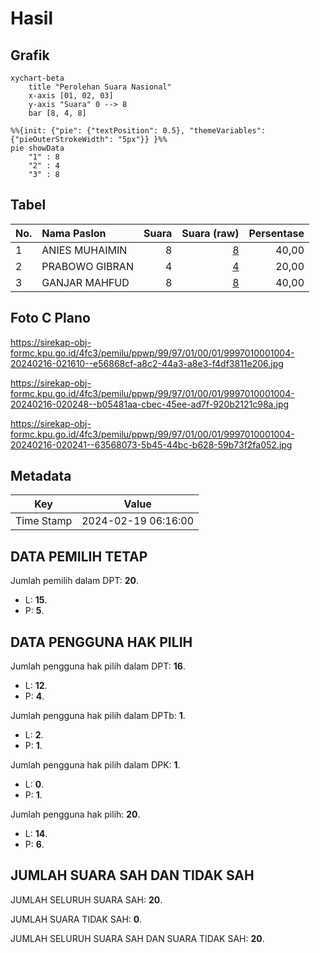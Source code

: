 # Hasil

## Grafik

```mermaid
xychart-beta
    title "Perolehan Suara Nasional"
    x-axis [01, 02, 03]
    y-axis "Suara" 0 --> 8
    bar [8, 4, 8]
```

```mermaid
%%{init: {"pie": {"textPosition": 0.5}, "themeVariables": {"pieOuterStrokeWidth": "5px"}} }%%
pie showData
    "1" : 8
    "2" : 4
    "3" : 8
```

## Tabel

| No. | Nama Paslon    | Suara | Suara (raw) | Persentase |
|:--- |:-------------- | -----:| -----------:| ----------:|
| 1   | ANIES MUHAIMIN | 8     | [8][p-1]    | 40,00      |
| 2   | PRABOWO GIBRAN | 4     | [4][p-2]    | 20,00      |
| 3   | GANJAR MAHFUD  | 8     | [8][p-3]    | 40,00      |


[p-1]: https://github.com/gigit-pemilu/pemilu-2024/blob/main/pilpres/hitung-suara/sub/99-luar-negeri/sub/97-rabat-morocco/sub/01-rabat-morocco/sub/0001-rabat-morocco/sub/004-ksk-002/sub/paslon-1.txt
[p-2]: https://github.com/gigit-pemilu/pemilu-2024/blob/main/pilpres/hitung-suara/sub/99-luar-negeri/sub/97-rabat-morocco/sub/01-rabat-morocco/sub/0001-rabat-morocco/sub/004-ksk-002/sub/paslon-2.txt
[p-3]: https://github.com/gigit-pemilu/pemilu-2024/blob/main/pilpres/hitung-suara/sub/99-luar-negeri/sub/97-rabat-morocco/sub/01-rabat-morocco/sub/0001-rabat-morocco/sub/004-ksk-002/sub/paslon-3.txt

## Foto C Plano

https://sirekap-obj-formc.kpu.go.id/4fc3/pemilu/ppwp/99/97/01/00/01/9997010001004-20240216-021610--e56868cf-a8c2-44a3-a8e3-f4df3811e206.jpg

https://sirekap-obj-formc.kpu.go.id/4fc3/pemilu/ppwp/99/97/01/00/01/9997010001004-20240216-020248--b05481aa-cbec-45ee-ad7f-920b2121c98a.jpg

https://sirekap-obj-formc.kpu.go.id/4fc3/pemilu/ppwp/99/97/01/00/01/9997010001004-20240216-020241--63568073-5b45-44bc-b628-59b73f2fa052.jpg


## Metadata

| Key        | Value               |
| ---------- | ------------------- |
| Time Stamp | 2024-02-19 06:16:00 |


## DATA PEMILIH TETAP

Jumlah pemilih dalam DPT: **20**.
 * L: **15**.
 * P: **5**.

## DATA PENGGUNA HAK PILIH

Jumlah pengguna hak pilih dalam DPT: **16**.
 * L: **12**.
 * P: **4**.

Jumlah pengguna hak pilih dalam DPTb: **1**.
 * L: **2**.
 * P: **1**.

Jumlah pengguna hak pilih dalam DPK: **1**.
 * L: **0**.
 * P: **1**.

Jumlah pengguna hak pilih: **20**.
 * L: **14**.
 * P: **6**.

## JUMLAH SUARA SAH DAN TIDAK SAH

JUMLAH SELURUH SUARA SAH: **20**.

JUMLAH SUARA TIDAK SAH: **0**.

JUMLAH SELURUH SUARA SAH DAN SUARA TIDAK SAH: **20**.



